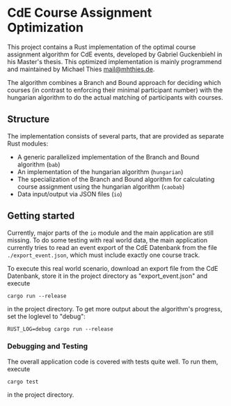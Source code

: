 
# CdE Course Assignment Optimization

This project contains a Rust implementation of the optimal course assignment algorithm for CdE events, developed by
Gabriel Guckenbiehl in his Master's thesis. This optimized implementation is mainly programmend and maintained by
Michael Thies <mail@mhthies.de>.

The algorithm combines a Branch and Bound approach for deciding which courses (in contrast to enforcing their minimal
participant number) with the hungarian algorithm to do the actual matching of participants with courses.


## Structure

The implementation consists of several parts, that are provided as separate Rust modules:

* A generic parallelized implementation of the Branch and Bound algorithm (`bab`)
* An implementation of the hungarian algorithm (`hungarian`)
* The specialization of the Branch and Bound algorithm for calculating course assignment using the hungarian algorithm
  (`caobab`)
* Data input/output via JSON files (`io`)


## Getting started

Currently, major parts of the `io` module and the main application are still missing. To do some testing with real world
data, the main application currently tries to read an event export of the CdE Datenbank from the file
`./export_event.json`, which must include exactly one course track.

To execute this real world scenario, download an export file from the CdE Datenbank, store it in the project directory
as "export_event.json" and execute
```
cargo run --release
```
in the project directory. To get more output about the algorithm's progress, set the loglevel to "debug":
```
RUST_LOG=debug cargo run --release
```


### Debugging and Testing

The overall application code is covered with tests quite well. To run them, execute
```
cargo test
```
in the project directory.
